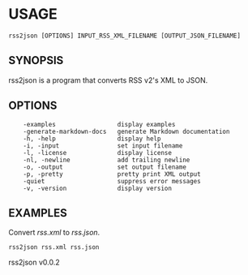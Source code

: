 
# USAGE

	rss2json [OPTIONS] INPUT_RSS_XML_FILENAME [OUTPUT_JSON_FILENAME]

## SYNOPSIS


rss2json is a program that converts RSS v2's XML to JSON.


## OPTIONS

```
    -examples                 display examples
    -generate-markdown-docs   generate Markdown documentation
    -h, -help                 display help
    -i, -input                set input filename
    -l, -license              display license
    -nl, -newline             add trailing newline
    -o, -output               set output filename
    -p, -pretty               pretty print XML output
    -quiet                    suppress error messages
    -v, -version              display version
```


## EXAMPLES


Convert *rss.xml* to *rss.json*.

    rss2json rss.xml rss.json


rss2json v0.0.2
